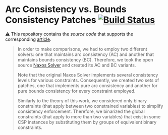 # Arc Consistency vs. Bounds Consistency Patches [![Build Status](https://travis-ci.org/pothitos/ACvsBC-Solver-Patches.svg?branch=master)](https://travis-ci.org/pothitos/ACvsBC-Solver-Patches)

:warning: This repository contains the _source code_ that
supports the corresponding
[article](https://gitlab.com/pothitos/ACvsBC).

> In order to make comparisons, we had to employ two
> different solvers: one that maintains arc consistency
> (AC) and another that maintains bounds consistency (BC).
> Therefore, we took the open source [Naxos
> Solver](https://github.com/pothitos/naxos) and
> created its AC and BC variants.
> 
> Note that the original Naxos Solver implements several
> consistency levels for various constraints. Consequently,
> we created two sets of patches, one that implements pure
> arc consistency and another for pure bounds consistency
> for every constraint employed.
> 
> Similarly to the theory of this work, we considered only
> binary constraints (that apply between two constrained
> variables) to simplify consistency enforcement. Therefore,
> we binarized the global constraints (that apply to more
> than two variables) that exist in some CSP instances by
> substituting them by groups of equivalent binary
> constraints.
